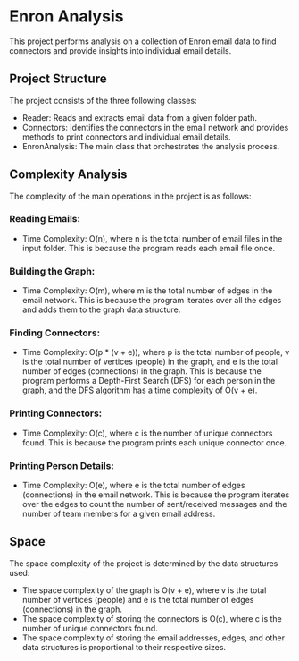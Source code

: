 # Enron Analysis
This project performs analysis on a collection of Enron email data to find connectors and provide insights into individual email details.

## Project Structure
The project consists of the three following classes:

- Reader: Reads and extracts email data from a given folder path.
- Connectors: Identifies the connectors in the email network and provides methods to print connectors and individual email details.
- EnronAnalysis: The main class that orchestrates the analysis process.

## Complexity Analysis
The complexity of the main operations in the project is as follows:

### Reading Emails:
- Time Complexity: O(n), where n is the total number of email files in the input folder. This is because the program reads each email file once.

### Building the Graph:
- Time Complexity: O(m), where m is the total number of edges in the email network. This is because the program iterates over all the edges and adds them to the graph data structure.

### Finding Connectors:
- Time Complexity: O(p * (v + e)), where p is the total number of people, v is the total number of vertices (people) in the graph, and e is the total number of edges (connections) in the graph. This is because the program performs a Depth-First Search (DFS) for each person in the graph, and the DFS algorithm has a time complexity of O(v + e).

### Printing Connectors:
- Time Complexity: O(c), where c is the number of unique connectors found. This is because the program prints each unique connector once.

### Printing Person Details:
- Time Complexity: O(e), where e is the total number of edges (connections) in the email network. This is because the program iterates over the edges to count the number of sent/received messages and the number of team members for a given email address.

## Space
The space complexity of the project is determined by the data structures used:

- The space complexity of the graph is O(v + e), where v is the total number of vertices (people) and e is the total number of edges (connections) in the graph.
- The space complexity of storing the connectors is O(c), where c is the number of unique connectors found.
- The space complexity of storing the email addresses, edges, and other data structures is proportional to their respective sizes.
